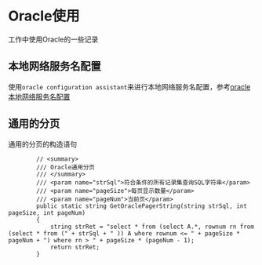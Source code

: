 # Oracle使用

工作中使用Oracle的一些记录

## 本地网络服务名配置

使用`oracle configuration assistant`来进行本地网络服务名配置，参考[oracle本地网络服务名配置](http://jingyan.baidu.com/article/73c3ce2818b5e7e50343d925.html)

## 通用的分页

通用的分页的构造语句

```
        // <summary>
        /// Oracle通用分页
        /// </summary>
        /// <param name="strSql">符合条件的所有记录集查询SQL字符串</param>
        /// <param name="pageSize">每页显示数量</param>
        /// <param name="pageNum">当前页</param>
        public static string GetOraclePagerString(string strSql, int pageSize, int pageNum)
        {
            string strRet = "select * from (select A.*, rownum rn from (select * from (" + strSql + " )) A where rownum <= " + pageSize * pageNum + ") where rn > " + pageSize * (pageNum - 1);
            return strRet;
        }
```

